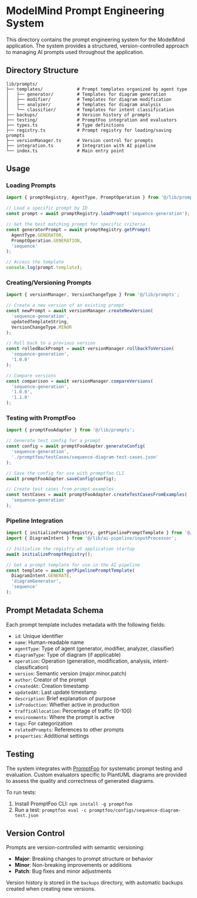 # ModelMind Prompt Engineering System

This directory contains the prompt engineering system for the ModelMind application. The system provides a structured, version-controlled approach to managing AI prompts used throughout the application.

## Directory Structure

```
lib/prompts/
├── templates/             # Prompt templates organized by agent type
│   ├── generator/         # Templates for diagram generation
│   ├── modifier/          # Templates for diagram modification
│   ├── analyzer/          # Templates for diagram analysis
│   └── classifier/        # Templates for intent classification
├── backups/               # Version history of prompts
├── testing/               # PromptFoo integration and evaluators
├── types.ts               # Type definitions
├── registry.ts            # Prompt registry for loading/saving prompts
├── versionManager.ts      # Version control for prompts
├── integration.ts         # Integration with AI pipeline
└── index.ts               # Main entry point
```

## Usage

### Loading Prompts

```typescript
import { promptRegistry, AgentType, PromptOperation } from '@/lib/prompts';

// Load a specific prompt by ID
const prompt = await promptRegistry.loadPrompt('sequence-generation');

// Get the best matching prompt for specific criteria
const generatorPrompt = await promptRegistry.getPrompt(
  AgentType.GENERATOR,
  PromptOperation.GENERATION,
  'sequence'
);

// Access the template
console.log(prompt.template);
```

### Creating/Versioning Prompts

```typescript
import { versionManager, VersionChangeType } from '@/lib/prompts';

// Create a new version of an existing prompt
const newPrompt = await versionManager.createNewVersion(
  'sequence-generation',
  updatedTemplateString,
  VersionChangeType.MINOR
);

// Roll back to a previous version
const rolledBackPrompt = await versionManager.rollbackToVersion(
  'sequence-generation',
  '1.0.0'
);

// Compare versions
const comparison = await versionManager.compareVersions(
  'sequence-generation',
  '1.0.0',
  '1.1.0'
);
```

### Testing with PromptFoo

```typescript
import { promptFooAdapter } from '@/lib/prompts';

// Generate test config for a prompt
const config = await promptFooAdapter.generateConfig(
  'sequence-generation',
  './promptfoo/testCases/sequence-diagram-test-cases.json'
);

// Save the config for use with promptfoo CLI
await promptFooAdapter.saveConfig(config);

// Create test cases from prompt examples
const testCases = await promptFooAdapter.createTestCasesFromExamples(
  'sequence-generation'
);
```

### Pipeline Integration

```typescript
import { initializePromptRegistry, getPipelinePromptTemplate } from '@/lib/prompts';
import { DiagramIntent } from '@/lib/ai-pipeline/inputProcessor';

// Initialize the registry at application startup
await initializePromptRegistry();

// Get a prompt template for use in the AI pipeline
const template = await getPipelinePromptTemplate(
  DiagramIntent.GENERATE,
  'diagramGenerator',
  'sequence'
);
```

## Prompt Metadata Schema

Each prompt template includes metadata with the following fields:

- `id`: Unique identifier
- `name`: Human-readable name
- `agentType`: Type of agent (generator, modifier, analyzer, classifier)
- `diagramType`: Type of diagram (if applicable)
- `operation`: Operation (generation, modification, analysis, intent-classification)
- `version`: Semantic version (major.minor.patch)
- `author`: Creator of the prompt
- `createdAt`: Creation timestamp
- `updatedAt`: Last update timestamp
- `description`: Brief explanation of purpose
- `isProduction`: Whether active in production
- `trafficAllocation`: Percentage of traffic (0-100)
- `environments`: Where the prompt is active
- `tags`: For categorization
- `relatedPrompts`: References to other prompts
- `properties`: Additional settings

## Testing

The system integrates with [PromptFoo](https://promptfoo.dev/) for systematic prompt testing and evaluation. Custom evaluators specific to PlantUML diagrams are provided to assess the quality and correctness of generated diagrams.

To run tests:

1. Install PromptFoo CLI: `npm install -g promptfoo`
2. Run a test: `promptfoo eval -c promptfoo/configs/sequence-diagram-test.json`

## Version Control

Prompts are version-controlled with semantic versioning:

- **Major**: Breaking changes to prompt structure or behavior
- **Minor**: Non-breaking improvements or additions
- **Patch**: Bug fixes and minor adjustments

Version history is stored in the `backups` directory, with automatic backups created when creating new versions.
